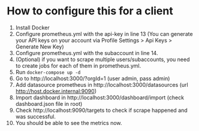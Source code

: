 # How to configure this for a client

1. Install Docker
2. Configure prometheus.yml with the api-key in line 13 (You can generate your API keys on your account via Profile Settings > Api Keys > Generate New Key)
3. Configure prometheus.yml with the subaccount in line 14.
4. (Optional)  if you want to scrape multiple users/subaccounts, you need to create jobs for each of them in prometheus.yml.
5. Run ```docker-compose up -d```
6. Go to http://localhost:3000/?orgId=1 (user admin, pass admin)
7. Add datasource prometheus in http://localhost:3000/datasources (url http://host.docker.internal:9090)
8. Import dashboard in http://localhost:3000/dashboard/import (check dashboard.json file in root)
9. Check http://localhost:9090/targets to check if scrape happened and was successful.
10. You should be able to see the metrics now.